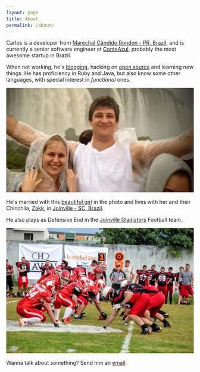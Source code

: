 ```yaml
---
layout: page
title: About
permalink: /about/
---
```


Carlos is a developer from
[Marechal Cândido Rondon - PR, Brazil](http://goo.gl/maps/9HZwe),
and is currently a senior software engineer at
[ContaAzul](http://contaazul.com), probably the most awesome startup in Brazil.

<div class="github-cards">
  <div class="github-card" data-github="caarlos0"></div>
</div>

When not working, he's [blogging](http://carlosbecker.com),
hacking on [open source](https://github.com/caarlos0)
and learning new things. He has proficiency in Ruby and Java, but also
know some other languages, with special interest in _functional_ ones.

![me and my wife in Foz do Iguaçu Falls](/public/images/about.jpg)

He's married with this [beautiful girl](http://twitter.com/carinemeyer) in the
photo and lives with her and their Chinchila,
[Zakk](http://www.youtube.com/watch?v=YtWlIPGpxTc),
in [Joinville - SC, Brazil](http://goo.gl/maps/9tvI4).

He also plays as Defensive End in the [Joinville Gladiators][glads] Football
team.

![me in a train](/public/images/glads.jpg)

[glads]: http://www.joinvillegladiators.com.br

Wanna talk about something? Send him an [email](mailto:caarlos+blog@gmail.com).

<script src="http://lab.lepture.com/github-cards/widget.js"></script>
